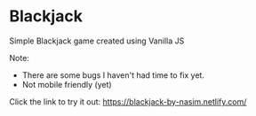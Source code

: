 # Blackjack
Simple Blackjack game created using Vanilla JS

Note: 
- There are some bugs I haven't had time to fix yet.
- Not mobile friendly (yet)

Click the link to try it out:
https://blackjack-by-nasim.netlify.com/
